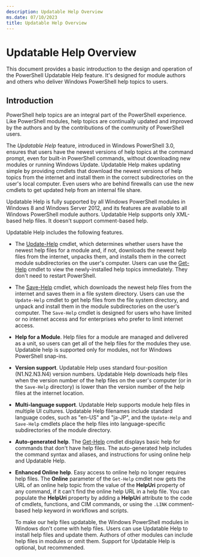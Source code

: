 ```yaml
---
description: Updatable Help Overview
ms.date: 07/10/2023
title: Updatable Help Overview
---
```

# Updatable Help Overview

This document provides a basic introduction to the design and operation of the PowerShell Updatable
Help feature. It's designed for module authors and others who deliver Windows PowerShell help topics
to users.

## Introduction

PowerShell help topics are an integral part of the PowerShell experience. Like PowerShell modules,
help topics are continually updated and improved by the authors and by the contributions of the
community of PowerShell users.

The _Updatable Help_ feature, introduced in Windows PowerShell 3.0, ensures that users have the
newest versions of help topics at the command prompt, even for built-in PowerShell commands, without
downloading new modules or running Windows Update. Updatable Help makes updating simple by providing
cmdlets that download the newest versions of help topics from the internet and install them in the
correct subdirectories on the user's local computer. Even users who are behind firewalls can use the
new cmdlets to get updated help from an internal file share.

Updatable Help is fully supported by all Windows PowerShell modules in Windows 8 and Windows Server
2012, and its features are available to all Windows PowerShell module authors. Updatable Help
supports only XML-based help files. It doesn't support comment-based help.

Updatable Help includes the following features.

- The [Update-Help][03] cmdlet, which determines whether users have the newest help files for a
  module and, if not, downloads the newest help files from the internet, unpacks them, and installs
  them in the correct module subdirectories on the user's computer. Users can use the
  [Get-Help][01] cmdlet to view the newly-installed help topics immediately. They don't need to
  restart PowerShell.

- The [Save-Help][02] cmdlet, which downloads the newest help files from the internet and saves them
  in a file system directory. Users can use the `Update-Help` cmdlet to get help files from the file
  system directory, and unpack and install them in the module subdirectories on the user's computer.
  The `Save-Help` cmdlet is designed for users who have limited or no internet access and for
  enterprises who prefer to limit internet access.

- **Help for a Module**. Help files for a module are managed and delivered as a unit, so users can
  get all of the help files for the modules they use. Updatable help is supported only for modules,
  not for Windows PowerShell snap-ins.

- **Version support**. Updatable Help uses standard four-position (N1.N2.N3.N4) version numbers.
  Updatable Help downloads help files when the version number of the help files on the user's
  computer (or in the `Save-Help` directory) is lower than the version number of the help files at
  the internet location.

- **Multi-language support**. Updatable Help supports module help files in multiple UI cultures.
  Updatable Help filenames include standard language codes, such as "en-US" and "ja-JP", and the
  `Update-Help` and `Save-Help` cmdlets place the help files into language-specific subdirectories
  of the module directory.

- **Auto-generated help**. The [Get-Help][01] cmdlet displays basic help for commands that don't
  have help files. The auto-generated help includes the command syntax and aliases, and instructions
  for using online help and Updatable Help.

- **Enhanced Online help**. Easy access to online help no longer requires help files. The **Online**
  parameter of the `Get-Help` cmdlet now gets the URL of an online help topic from the value of the
  **HelpUri** property of any command, if it can't find the online help URL in a help file. You can
  populate the **HelpUri** property by adding a **HelpUri** attribute to the code of cmdlets,
  functions, and CIM commands, or using the `.LINK` comment-based help keyword in workflows and
  scripts.

  To make our help files updatable, the Windows PowerShell modules in Windows don't come with help
  files. Users can use Updatable Help to install help files and update them. Authors of other
  modules can include help files in modules or omit them. Support for Updatable Help is optional,
  but recommended.

<!-- link references -->
[01]: /powershell/module/Microsoft.PowerShell.Core/Get-Help
[02]: /powershell/module/Microsoft.PowerShell.Core/Save-Help
[03]: /powershell/module/Microsoft.PowerShell.Core/Update-Help
